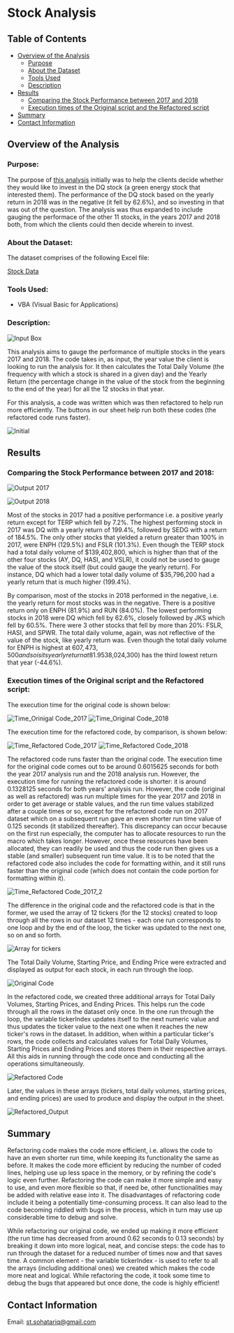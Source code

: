 # Stock Analysis
## Table of Contents
- [Overview of the Analysis](#overview-of-the-analysis)
    - [Purpose](#purpose)
    - [About the Dataset](#about-the-dataset)
    - [Tools Used](#tools-used)
    - [Description](#description)
- [Results](#results)
    - [Comparing the Stock Performance between 2017 and 2018](#Comparing-the-Stock-Performance-between-2017-and-2018)
    - [Execution times of the Original script and the Refactored script](#Execution-times-of-the-Original-script-and-the-Refactored-script)
- [Summary](#summary)
- [Contact Information](#contact-information)

## Overview of the Analysis
### Purpose:
The purpose of [this analysis](https://github.com/SohaT7/Stock-Analysis/blob/main/VBA_Challenge.xlsm) initially was to help the clients decide whether they would like to invest in the DQ stock (a green energy stock that interested them). The performance of the DQ stock based on the yearly return in 2018 was in the negative (it fell by 62.6%), and so investing in that was out of the question. The analysis was thus expanded to include gauging the performace of the other 11 stocks, in the years 2017 and 2018 both, from which the clients could then decide wherein to invest. 

### About the Dataset:
The dataset comprises of the following Excel file:

[Stock Data](https://github.com/SohaT7/Stock-Analysis/blob/main/green_stocks.xlsm)

### Tools Used:
 - VBA (Visual Basic for Applications)

### Description:
![Input Box](https://github.com/SohaT7/Stock-Analysis/blob/main/Images/InputBox_YearValue.png)

This analysis aims to gauge the performance of multiple stocks in the years 2017 and 2018. The code takes in, as input, the year value the client is looking to run the analysis for. It then calculates the Total Daily Volume (the frequency with which a stock is shared in a given day) and the Yearly Return (the percentage change in the value of the stock from the beginning to the end of the year) for all the 12 stocks in that year. 

For this analysis, a code was written which was then refactored to help run more efficiently. The buttons in our sheet help run both these codes (the refactored code runs faster).

![Initial](https://github.com/SohaT7/Stock-Analysis/blob/main/Images/Initial.png)

## Results
### Comparing the Stock Performance between 2017 and 2018:
![Output 2017](https://github.com/SohaT7/Stock-Analysis/blob/main/Images/Output_OriginalCode_2017.png)

![Output 2018](https://github.com/SohaT7/Stock-Analysis/blob/main/Images/Output_OriginalCode_2018.png)

Most of the stocks in 2017 had a positive performance i.e. a positive yearly return except for TERP which fell by 7.2%. The highest performing stock in 2017 was DQ with a yearly return of 199.4%, followed by SEDG with a return of 184.5%. The only other stocks that yielded a return greater than 100% in 2017, were ENPH (129.5%) and FSLR (101.3%). Even though the TERP stock had a total daily volume of $139,402,800, which is higher than that of the other four stocks (AY, DQ, HASI, and VSLR), it could not be used to gauge the value of the stock itself (but could gauge the yearly return). For instance, DQ which had a lower total daily volume of $35,796,200 had a yearly return that is much higher (199.4%).

By comparison, most of the stocks in 2018 performed in the negative, i.e. the yearly return for most stocks was in the negative. There is a positive return only on ENPH (81.9%) and RUN (84.0%). The lowest performing stocks in 2018 were DQ which fell by 62.6%, closely followed by JKS which fell by 60.5%. There were 3 other stocks that fell by more than 20%: FSLR, HASI, and SPWR. The total daily volume, again, was not reflective of the value of the stock, like yearly return was. Even though the total daily volume for ENPH is highest at $607,473,500 and so is its yearly return at 81.9%, this pattern does not follow for other stocks: the stock with the second highest total daily volume SPWR ($538,024,300) has the third lowest return that year (-44.6%). 

### Execution times of the Original script and the Refactored script:
The execution time for the original code is shown below:

![Time_Orinigal Code_2017](https://github.com/SohaT7/Stock-Analysis/blob/main/Images/ElapseTime_OriginalCode_2017.png)
![Time_Original Code_2018](https://github.com/SohaT7/Stock-Analysis/blob/main/Images/ElapseTime_OriginalCode_2018.png)

The execution time for the refactored code, by comparison, is shown below:

![Time_Refactored Code_2017](https://github.com/SohaT7/Stock-Analysis/blob/main/Images/VBA_Challenge_2017.png)
![Time_Refactored Code_2018](https://github.com/SohaT7/Stock-Analysis/blob/main/Images/VBA_Challenge_2018.png)

The refactored code runs faster than the original code. The execution time for the original code comes out to be around 0.6015625 seconds for both the year 2017 analysis run and the 2018 analysis run. However, the execution time for running the refactored code is shorter: it is around 0.1328125 seconds for both years' analysis run. However, the code (original as well as refactored) was run multiple times for the year 2017 and 2018 in order to get average or stable values, and the run time values stabilized after a couple times or so, except for the refactored code run on 2017 dataset which on a subsequent run gave an even shorter run time value of 0.125 seconds (it stabilized thereafter). This discrepancy can occur because on the first run especially, the computer has to allocate resources to run the macro which takes longer. However, once these resources have been allocated, they can readily be used and thus the code run then gives us a stable (and smaller) subsequent run time value. It is to be noted that the refactored code also includes the code for formatting within, and it still runs faster than the original code (which does not contain the code portion for formatting within it).

![Time_Refactored Code_2017_2](https://github.com/SohaT7/Stock-Analysis/blob/main/Images/ElapseTime_RefactoredCode_2017_2.png)

The difference in the original code and the refactored code is that in the former, we used the array of 12 tickers (for the 12 stocks) created to loop through all the rows in our dataset 12 times - each one run corresponds to one loop and by the end of the loop, the ticker was updated to the next one, so on and so forth. 

![Array for tickers](https://github.com/SohaT7/Stock-Analysis/blob/main/Images/Code_Initializing%20Array.png)

The Total Daily Volume, Starting Price, and Ending Price were extracted and displayed as output for each stock, in each run through the loop. 

![Original Code](https://github.com/SohaT7/Stock-Analysis/blob/main/Images/Code_Original%20Code.png)

In the refactored code, we created three additional arrays for Total Daily Volumes, Starting Prices, and Ending Prices. This helps run the code through all the rows in the dataset only once. In the one run through the loop, the variable tickerIndex updates itself to the next numeric value and thus updates the ticker value to the next one when it reaches the new ticker's rows in the dataset. In addition, when within a particular ticker's rows, the code collects and calculates values for Total Daily Volumes, Starting Prices and Ending Prices and stores them in their respective arrays. All this aids in running through the code once and conducting all the operations simultaneously. 

![Refactored Code](https://github.com/SohaT7/Stock-Analysis/blob/main/Images/Code_Refactored%20Code.png)

Later, the values in these arrays (tickers, total daily volumes, starting prices, and ending prices) are used to produce and display the output in the sheet. 

![Refactored_Output](https://github.com/SohaT7/Stock-Analysis/blob/main/Images/Code_Refactored_Output%20Arrays.png)

## Summary
Refactoring code makes the code more efficient, i.e. allows the code to have an even shorter run time, while keeping its functionality the same as before. It makes the code more efficient by reducing the number of coded lines, helping use up less space in the memory, or by refining the code's logic even further. Refactoring the code can make it more simple and easy to use, and even more flexible so that, if need be, other functionalities may be added with relative ease into it. The disadvantages of refactoring code include it being a potentially time-consuming process. It can also lead to the code becoming riddled with bugs in the process, which in turn may use up considerable time to debug and solve. 

While refactoring our original code, we ended up making it more efficient (the run time has decreased from around 0.62 seconds to 0.13 seconds) by breaking it down into more logical, neat, and concise steps: the code has to run through the dataset for a reduced number of times now and that saves time. A common element - the variable tickerIndex - is used to refer to all the arrays (including additional ones) we created which makes the code more neat and logical. While refactoring the code, it took some time to debug the bugs that appeared but once done, the code is highly efficient! 

## Contact Information
Email: st.sohatariq@gmail.com

